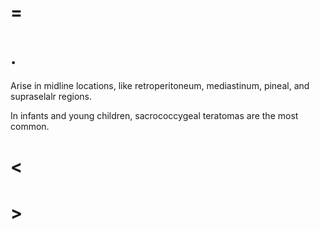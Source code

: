 # =

# .

Arise in midline locations, like retroperitoneum, mediastinum, pineal, and supraselalr regions.

In infants and young children, sacrococcygeal teratomas are the most common.

# <

# >
